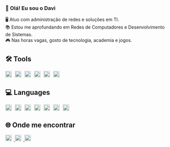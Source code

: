 ### 👋 Olá! Eu sou o Davi

🖥️ Atuo com administração de redes e soluções em TI.  
📚 Estou me aprofundando em Redes de Computadores e Desenvolvimento de Sistemas.  
🎮 Nas horas vagas, gosto de tecnologia, academia e jogos.

  ## 🛠️ Tools

<img src="https://cdn.jsdelivr.net/gh/devicons/devicon/icons/azure/azure-original.svg" width="20" style="display:inline-block; margin-right:6px;"/>
<img src="https://cdn.jsdelivr.net/gh/devicons/devicon/icons/windows8/windows8-original.svg" width="20" style="display:inline-block; margin-right:6px;"/>
<img src="https://cdn.jsdelivr.net/gh/devicons/devicon/icons/linux/linux-original.svg" width="20" style="display:inline-block; margin-right:6px;"/>
<img src="https://cdn.jsdelivr.net/gh/devicons/devicon/icons/android/android-original.svg" width="20" style="display:inline-block; margin-right:6px;"/>
<img src="https://cdn.jsdelivr.net/gh/devicons/devicon/icons/debian/debian-original.svg" width="20" style="display:inline-block; margin-right:6px;"/>
<img src="https://cdn.jsdelivr.net/gh/devicons/devicon/icons/vscode/vscode-original.svg" width="20" style="display:inline-block; margin-right:6px;"/>

## 💻 Languages

<img src="https://cdn.jsdelivr.net/gh/devicons/devicon/icons/javascript/javascript-original.svg" width="20" style="display:inline-block; margin-right:6px;"/>
<img src="https://cdn.jsdelivr.net/gh/devicons/devicon/icons/python/python-original.svg" width="20" style="display:inline-block; margin-right:6px;"/>
<img src="https://cdn.jsdelivr.net/gh/devicons/devicon/icons/css3/css3-original.svg" width="20" style="display:inline-block; margin-right:6px;"/>
<img src="https://cdn.jsdelivr.net/gh/devicons/devicon/icons/c/c-original.svg" width="20" style="display:inline-block; margin-right:6px;"/>
<img src="https://cdn.jsdelivr.net/gh/devicons/devicon/icons/html5/html5-original.svg" width="20" style="display:inline-block; margin-right:6px;"/>
<img src="https://cdn.jsdelivr.net/gh/devicons/devicon/icons/java/java-original.svg" width="20" style="display:inline-block; margin-right:6px;"/>
<img src="https://cdn.jsdelivr.net/gh/devicons/devicon/icons/mysql/mysql-original.svg" width="20" style="display:inline-block; margin-right:6px;"/>

## 🌐 Onde me encontrar

<a href="https://www.instagram.com/seuusuario" target="_blank" rel="noopener noreferrer">
  <img src="https://cdn.jsdelivr.net/gh/devicons/devicon/icons/instagram/instagram-original.svg" width="20" style="display:inline-block; margin-right:6px;"/>
</a>
<a href="https://www.linkedin.com/in/seuusuario" target="_blank" rel="noopener noreferrer">
  <img src="https://cdn.jsdelivr.net/gh/devicons/devicon/icons/linkedin/linkedin-original.svg" width="20" style="display:inline-block; margin-right:6px;"/>
</a>
<a href="https://discord.com/users/seuusuario" target="_blank" rel="noopener noreferrer">
  <img src="https://cdn.jsdelivr.net/gh/devicons/devicon/icons/discordjs/discordjs-original.svg" width="20" style="display:inline-block; margin-right:6px;"/>
</a>
